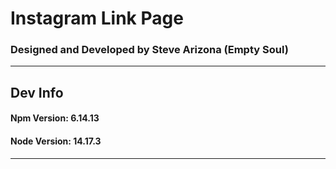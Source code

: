 # Instagram Link Page
### Designed and Developed by Steve Arizona (Empty Soul)
______

## Dev Info
#### Npm Version: 6.14.13
#### Node Version: 14.17.3
_____

